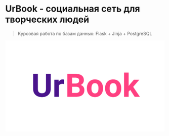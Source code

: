 # UrBook - социальная сеть для творческих людей
> Курсовая работа по базам данных: Flask + Jinja + PostgreSQL

![This is an image](https://github.com/Zyxkim/urbook_db/blob/master/website/static/images/5.png?raw=true)
